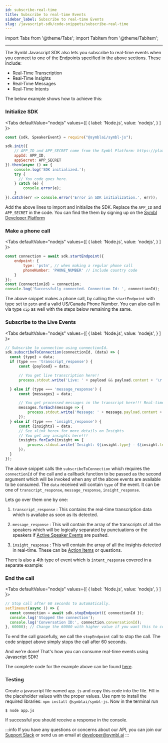 ```yaml
---
id: subscribe-real-time
title: Subscribe to real-time Events
sidebar_label: Subscribe to real-time Events
slug: /javascript-sdk/code-snippets/subscribe-real-time
---
```

import Tabs from '@theme/Tabs';
import TabItem from '@theme/TabItem';

---

The Symbl Javascript SDK also lets you subscribe to real-time events when you connect to one of the Endpoints specified in the above sections. These include:

* Real-Time Transcription
* Real-Time Insights
* Real-Time Messages
* Real-Time Intents

The below example shows how to achieve this:

### Initialize SDK

<Tabs
  defaultValue="nodejs"
  values={[
    { label: 'Node.js', value: 'nodejs', }
  ]
}>

<TabItem value="nodejs">

```js
const {sdk, SpeakerEvent} = require("@symblai/symbl-js");

sdk.init({
    // APP_ID and APP_SECRET come from the Symbl Platform: https://platform.symbl.ai
    appId: APP_ID,
    appSecret: APP_SECRET
}).then(async () => {
    console.log('SDK initialized.');
    try {
      // You code goes here.
    } catch (e) {
        console.error(e);
    }
}).catch(err => console.error('Error in SDK initialization.', err));
```
</TabItem>
<TabItem value="curl">
</TabItem>
</Tabs>

Add the above lines to import and initialize the SDK. Replace the `APP_ID` and `APP_SECRET` in the code.
You can find the them by signing up on the [Symbl Developer Platform](https://platform.symbl.ai)

### Make a phone call

<Tabs
  defaultValue="nodejs"
  values={[
    { label: 'Node.js', value: 'nodejs', }
  ]
}>

<TabItem value="nodejs">

```js
const connection = await sdk.startEndpoint({
    endpoint: {
        type: 'pstn', // when making a regular phone call
        phoneNumber: 'PHONE_NUMBER' // include country code
    }
});
const {connectionId} = connection;
console.log('Successfully connected. Connection Id: ', connectionId);

```
</TabItem>
<TabItem value="curl">
</TabItem>
</Tabs>


The above snippet makes a phone call, by calling the `startEndpoint` with type set to `pstn` and a valid US/Canada Phone Number.
You can also call in via type `sip` as well with the steps below remaining the same.

### Subscribe to the Live Events

<Tabs
  defaultValue="nodejs"
  values={[
    { label: 'Node.js', value: 'nodejs', }
  ]
}>

<TabItem value="nodejs">

```js
// Subscribe to connection using connectionId.
sdk.subscribeToConnection(connectionId, (data) => {
  const {type} = data;
  if (type === 'transcript_response') {
      const {payload} = data;

      // You get live transcription here!!
      process.stdout.write('Live: ' + payload && payload.content + '\r');

  } else if (type === 'message_response') {
      const {messages} = data;

      // You get processed messages in the transcript here!!! Real-time but not live! :)
      messages.forEach(message => {
          process.stdout.write('Message: ' + message.payload.content + '\n');
      });
  } else if (type === 'insight_response') {
      const {insights} = data;
      // See <link here> for more details on Insights
      // You get any insights here!!!
      insights.forEach(insight => {
          process.stdout.write(`Insight: ${insight.type} - ${insight.text} \n\n`);
      });
  }
});
```
</TabItem>
<TabItem value="curl">
</TabItem>
</Tabs>

The above snippet calls the `subscribeToConnection` which requires the `connectionId` of the call and a callback function to be passed as the second argument which will be invoked when any of the above events are available to be consumed.
The `data` received will contain `type` of the event. It can be one of `transcript_response`, `message_response`, `insight_response`.

Lets go over them one by one:

1. `transcript_response` : This contains the real-time transcription data which is availabe as soon as its detected.

2. `message_response` : This will contain the array of the transcripts of all the speakers which will be logically separated by punctuations or the speakers if [Active Speaker Events](/docs/javascript-sdk/code-snippets/active-speaker-events) are pushed.

3. `insight_response` : This will contain the array of all the insights detected in real-time. These can be [Action Items](/docs/conversation-api/action-items) or questions.

There is also a 4th type of event which is `intent_response` covered in a separate example:

### End the call

<Tabs
  defaultValue="nodejs"
  values={[
    { label: 'Node.js', value: 'nodejs', }
  ]
}>

<TabItem value="nodejs">

```js
// Stop call after 60 seconds to automatically.
setTimeout(async () => {
  const connection = await sdk.stopEndpoint({ connectionId });
  console.log('Stopped the connection');
  console.log('Conversation ID:', connection.conversationId);
}, 60000); // Change the 60000 with higher value if you want this to continue for more time.
```
</TabItem>
<TabItem value="curl">
</TabItem>
</Tabs>

To end the call gracefully, we call the `stopEndpoint` call to stop the call.
The code snippet above simply stops the call after 60 seconds.

And we're done! That's how you can consume real-time events using Javascript SDK!

The complete code for the example above can be found [here](https://github.com/symblai/getting-started-samples/tree/master/tutorials/node/live-transcript-phone-call).

### Testing

Create a javascript file named `app.js` and copy this code into the file. Fill in the placeholder values with the proper values. Use npm to install the required libraries: `npm install @symblai/symbl-js`. Now in the terminal run

```bash
$ node app.js
```

If successful you should receive a response in the console.

:::info
If you have any questions or concerns about our API, you can join our [Support Slack](https://join.slack.com/t/symbldotai/shared_invite/zt-4sic2s11-D3x496pll8UHSJ89cm78CA) or send us an email at [developer@symbl.ai](mailto:developer@symbl.ai)
:::
